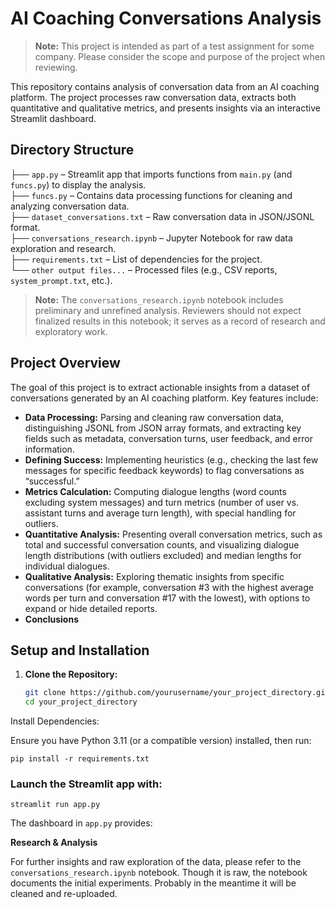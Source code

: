# AI Coaching Conversations Analysis

> **Note:** This project is intended as part of a test assignment for some company. Please consider the scope and purpose 
> of the project when reviewing.

This repository contains analysis of conversation data from an AI coaching platform. The project processes
raw conversation data, extracts both quantitative and qualitative metrics, and presents insights via an interactive 
Streamlit dashboard.

## Directory Structure

├── `app.py` – Streamlit app that imports functions from `main.py` (and `funcs.py`) to display the analysis.  
├── `funcs.py` – Contains data processing functions for cleaning and analyzing conversation data.   
├── `dataset_conversations.txt` – Raw conversation data in JSON/JSONL format.  
├── `conversations_research.ipynb` – Jupyter Notebook for raw data exploration and research.  
├── `requirements.txt` – List of dependencies for the project.  
└── `other output files...` – Processed files (e.g., CSV reports, `system_prompt.txt`, etc.).


> **Note:** The `conversations_research.ipynb`  notebook includes preliminary and 
> unrefined analysis. Reviewers should not expect finalized results in this notebook; it serves as a record of research 
> and exploratory work.

## Project Overview

The goal of this project is to extract actionable insights from a dataset of conversations generated by an AI coaching platform. Key features include:

- **Data Processing:** Parsing and cleaning raw conversation data, distinguishing JSONL from JSON array formats, and extracting key fields such as metadata, conversation turns, user feedback, and error information.
- **Defining Success:** Implementing heuristics (e.g., checking the last few messages for specific feedback keywords) to flag conversations as “successful.”
- **Metrics Calculation:** Computing dialogue lengths (word counts excluding system messages) and turn metrics (number of user vs. assistant turns and average turn length), with special handling for outliers.
- **Quantitative Analysis:** Presenting overall conversation metrics, such as total and successful conversation counts, and visualizing dialogue length distributions (with outliers excluded) and median lengths for individual dialogues.
- **Qualitative Analysis:** Exploring thematic insights from specific conversations (for example, conversation #3 with the highest average words per turn and conversation #17 with the lowest), with options to expand or hide detailed reports.
- **Conclusions**

## Setup and Installation

1. **Clone the Repository:**

   ```bash
   git clone https://github.com/yourusername/your_project_directory.git
   cd your_project_directory
   
Install Dependencies:

Ensure you have Python 3.11 (or a compatible version) installed, then run:

`pip install -r requirements.txt`

### Launch the Streamlit app with:

`streamlit run app.py`

The dashboard in `app.py` provides:

**Research & Analysis**

For further insights and raw exploration of the data, please refer to the `conversations_research.ipynb` notebook. Though it is raw,
the notebook documents the initial experiments. Probably in the meantime it will be cleaned and re-uploaded. 
